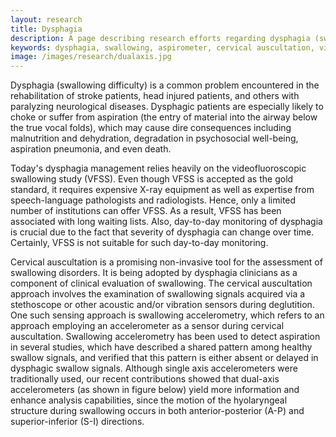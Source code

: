 ```yaml
---
layout: research
title: Dysphagia 
description: A page describing research efforts regarding dysphagia (swallowing difficulty) at the iMED lab at the University of Pittsburgh.
keywords: dysphagia, swallowing, aspirometer, cervical auscultation, videoflouroscopy, swallowing accelerometry, swallowing sounds, aspiration, ervin sejdic, iMED, University of Pittsburgh
image: /images/research/dualaxis.jpg
---
```


Dysphagia (swallowing difficulty) is a common problem encountered in the rehabilitation of stroke patients, head injured patients, and others with paralyzing neurological diseases. Dysphagic patients are especially likely to choke or suffer from aspiration (the entry of material into the airway below the true vocal folds), which may cause dire consequences including malnutrition and dehydration, degradation in psychosocial well-being, aspiration pneumonia, and even death.

Today's dysphagia management relies heavily on the videofluoroscopic swallowing study (VFSS). Even though VFSS is accepted as the gold standard, it requires expensive X-ray equipment as well as expertise from speech-language pathologists and radiologists. Hence, only a limited number of institutions can offer VFSS. As a result, VFSS has been associated with long waiting lists. Also, day-to-day monitoring of dysphagia is crucial due to the fact that severity of dysphagia can change over time. Certainly, VFSS is not suitable for such day-to-day monitoring.

Cervical auscultation is a promising non-invasive tool for the assessment of swallowing disorders. It is being adopted by dysphagia clinicians as a component of clinical evaluation of swallowing. The cervical auscultation approach involves the examination of swallowing signals acquired via a stethoscope or other acoustic and/or vibration sensors during deglutition. One such sensing approach is swallowing accelerometry, which refers to an approach employing an accelerometer as a sensor during cervical auscultation. Swallowing accelerometry has been used to detect aspiration in several studies, which have described a shared pattern among healthy swallow signals, and verified that this pattern is either absent or delayed in dysphagic swallow signals. Although single axis accelerometers were traditionally used, our recent contributions showed that dual-axis accelerometers (as shown in figure below) yield more information and enhance analysis capabilities, since the motion of the hyolaryngeal structure during swallowing occurs in both anterior-posterior (A-P) and superior-inferior (S-I) directions.
